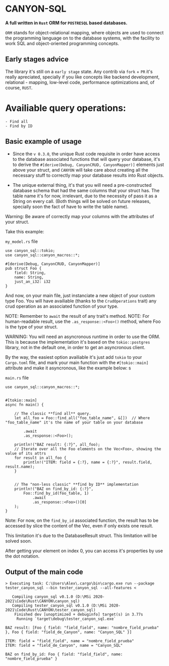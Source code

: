# CANYON-SQL
**A full written in `Rust` ORM for `POSTRESQL` based databases.**

`ORM` stands for object-relational mapping, where objects are used to connect the programming language on to the database systems, with the facility to work SQL and object-oriented programming concepts.


## Early stages advice
The library it's still on a `early stage` state. 
Any contrib via `fork` + `PR` it's really apreciated, specially if you like concepts like backend development, relational - mapping, low-level code, performance optimizations and, of course, `RUST`.


# Availiable query operations:
    - Find all
    - Find by ID


## Basic example of usage

- Since the `v 0.3.0`, the unique Rust code requisite in order have access to the database associated functions that will query your database, it's to derive
the `#[derive(Debug, CanyonCRUD, CanyonMapper)]` elements just above your struct, and `CANYON` will take care about creating all the necessary
stuff to correctly map your database results into Rust objects.

- The unique external thing, it's that you will need a pre-constructed database schema that had the same columns that your struct has. The table name it's for now, irrelevant, due to the necessity of pass it as a String on every call.
(Both things will be solved on future releases, specially soon the fact of have to write the table name). 

Warning: Be aware of correctly map your columns with the attributes of your struct.

Take this example:

`my_model.rs` file
```
use canyon_sql::tokio;
use canyon_sql::canyon_macros::*;

#[derive(Debug, CanyonCRUD, CanyonMapper)]
pub struct Foo {
    field: String,
    name: String,
    just_an_i32: i32
}
```

And now, on your main file, just instanciate a new object of your custom type Foo.
You will have availiable (thanks to the `CrudOperations` trait) any crud operation as an associated function of your type.

NOTE: Remember to `await` the result of any trait's method. 
NOTE: For human-readable result, use the `.as_response::<Foo>()` method, where Foo is the type of your struct.

WARNING: You will need an asyncronous runtime in order to use the ORM. This is because the implementation it's based on the `tokio::postgres` library, not in the default one, in order to get an asyncronous client.

By the way, the easiest option availiable it's just add `tokio` to your `Cargo.toml` file, and mark your main function with the `#[tokio::main]` attribute and make it asyncronous, like the example below:
s


`main.rs` file
```
use canyon_sql::canyon_macros::*;


#[tokio::main]
async fn main() {
    
    // The classic **find all** query.
    let all_foo = Foo::find_all("foo_table_name", &[])  // Where "foo_table_name" it's the name of your table on your database

        .await
        .as_response::<Foo>();
    
    println!("BAZ result: {:?}", all_foo);  
    // Iterate over all the Foo elements on the Vec<Foo>, showing the value of its attrs
    for result in all_foo {
        println!("ITEM: field = {:?}, name = {:?}", result.field, result.name);
    }

    
    // The "non-less classic" **find by ID** implementation
    println!("BAZ on find_by_id: {:?}", 
        Foo::find_by_id(foo_table, 1)
            .await
            .as_response::<Foo>()[0]
    );
}
```

Note: For now, on the `find_by_id` associated function, the result has to be accessed by slice the content of the Vec<Foo>, even if only exists one result. 

This limitation it's due to the DatabaseResult<T> struct. This limitation will be solved soon.

After getting your element on index 0, you can access it's properties by use the dot notation.


## Output of the main code
```
> Executing task: C:\Users\Alex\.cargo\bin\cargo.exe run --package tester_canyon_sql --bin tester_canyon_sql --all-features <

   Compiling canyon_sql v0.1.0 (D:\MSi 2020-2021\Code\Rust\CANYON\canyon_sql)
   Compiling tester_canyon_sql v0.1.0 (D:\MSi 2020-2021\Code\Rust\CANYON\tester_canyon_sql)
    Finished dev [unoptimized + debuginfo] target(s) in 3.77s
     Running `target\debug\tester_canyon_sql.exe`

BAZ result: [Foo { field: "field_field", name: "nombre_field_prueba" }, Foo { field: "field_de_Canyon", name: "Canyon_SQL" }]

ITEM: field = "field_field", name = "nombre_field_prueba"
ITEM: field = "field_de_Canyon", name = "Canyon_SQL"     

BAZ on find_by_id: Foo { field: "field_field", name: "nombre_field_prueba" }
```
